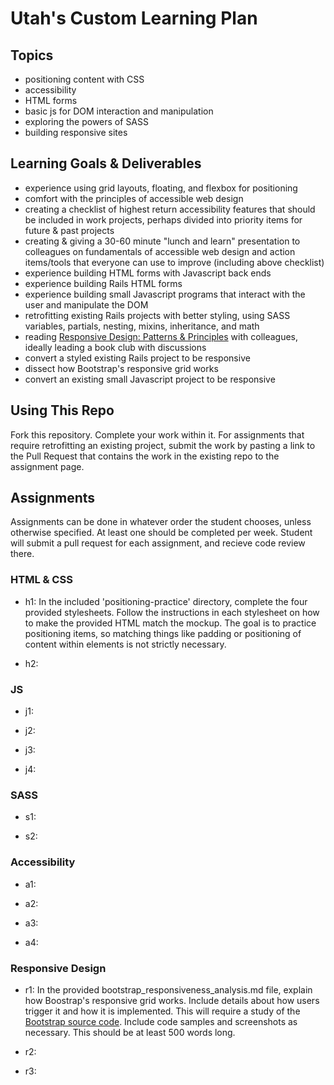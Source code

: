 # Utah's Custom Learning Plan

## Topics

- positioning content with CSS
- accessibility
- HTML forms
- basic js for DOM interaction and manipulation
- exploring the powers of SASS
- building responsive sites

## Learning Goals & Deliverables

- experience using grid layouts, floating, and flexbox for positioning
- comfort with the principles of accessible web design
- creating a checklist of highest return accessibility features that should be included in work projects, perhaps divided into priority items for future & past projects
- creating & giving a 30-60 minute "lunch and learn" presentation to colleagues on fundamentals of accessible web design and action items/tools that everyone can use to improve (including above checklist)
- experience building HTML forms with Javascript back ends
- experience building Rails HTML forms
- experience building small Javascript programs that interact with the user and manipulate the DOM
- retrofitting existing Rails projects with better styling, using SASS variables, partials, nesting, mixins, inheritance, and math
- reading [Responsive Design: Patterns & Principles](http://abookapart.com/products/responsive-design-patterns-principles) with colleagues, ideally leading a book club with discussions
- convert a styled existing Rails project to be responsive
- dissect how Bootstrap's responsive grid works
- convert an existing small Javascript project to be responsive

## Using This Repo
Fork this repository. Complete your work within it. For assignments that require retrofitting an existing project, submit the work by pasting a link to the Pull Request that contains the work in the existing repo to the assignment page.

## Assignments
Assignments can be done in whatever order the student chooses, unless otherwise specified. At least one should be completed per week. Student will submit a pull request for each assignment, and recieve code review there.

### HTML & CSS

- h1: In the included 'positioning-practice' directory, complete the four provided stylesheets. Follow the instructions in each stylesheet on how to make the provided HTML match the mockup. The goal is to practice positioning items, so matching things like padding or positioning of content within elements is not strictly necessary.

- h2:

### JS

- j1:

- j2:

- j3:

- j4:

### SASS

- s1:

- s2:

### Accessibility

- a1:

- a2:

- a3:

- a4:

### Responsive Design

- r1: In the provided bootstrap_responsiveness_analysis.md file, explain how Boostrap's responsive grid works. Include details about how users trigger it and how it is implemented. This will require a study of the [Bootstrap source code](https://github.com/twbs/bootstrap). Include code samples and screenshots as necessary. This should be at least 500 words long.

- r2:

- r3: